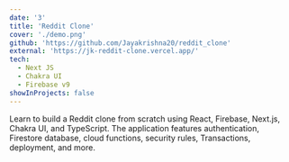 ```yaml
---
date: '3'
title: 'Reddit Clone'
cover: './demo.png'
github: 'https://github.com/Jayakrishna20/reddit_clone'
external: 'https://jk-reddit-clone.vercel.app/'
tech:
  - Next JS
  - Chakra UI
  - Firebase v9
showInProjects: false
---
```


Learn to build a Reddit clone from scratch using React, Firebase, Next.js, Chakra UI, and TypeScript. The application features authentication, Firestore database, cloud functions, security rules, Transactions, deployment, and more.
